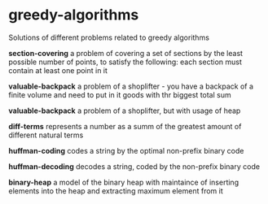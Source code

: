 # greedy-algorithms
Solutions of different problems related to greedy algorithms

<b>section-covering</b> a problem of covering a set of sections by the least possible number of points, to satisfy the following: each section must contain at least one point in it

<b>valuable-backpack</b> a problem of a shoplifter - you have a backpack of a finite volume and need to put in it goods with thr biggest total sum

<b>valuable-backpack</b> a problem of a shoplifter, but with usage of heap

<b>diff-terms</b> represents a number as a summ of the greatest amount of different natural terms

<b>huffman-coding</b> codes a string by the optimal non-prefix binary code

<b>huffman-decoding</b> decodes a string, coded by the non-prefix binary code

<b>binary-heap</b> a model of the binary heap with maintaince of inserting elements into the heap and extracting maximum element from it
